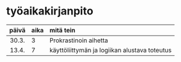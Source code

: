 # työaikakirjanpito

| päivä | aika | mitä tein  |
| :----:|:-----| :-----|
| 30.3. | 3    | Prokrastinoin aihetta |
| 13.4. | 7    | käyttöliittymän ja logiikan alustava toteutus |

